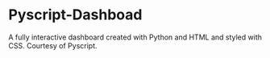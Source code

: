 # Pyscript-Dashboad
A fully interactive dashboard created with Python and HTML and styled with CSS. Courtesy of Pyscript.
